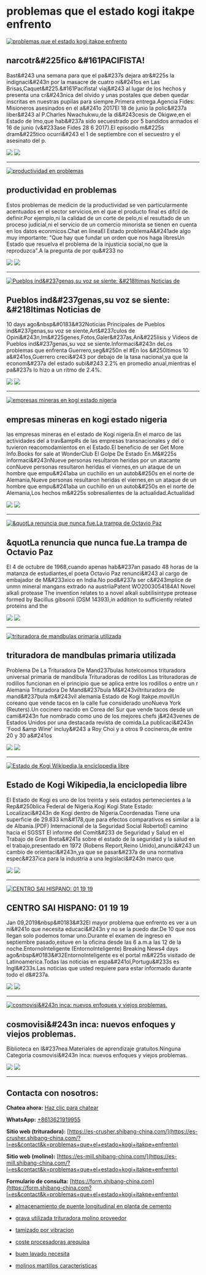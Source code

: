 # problemas que el estado kogi itakpe enfrento

<a href="https://swt.shibang-china.com/?l=es&img&k=problemas+que+el+estado+kogi+itakpe+enfrento" target="_blank">![problemas que el estado kogi itakpe enfrento](http://static.shibang-china.com/all-800x300/630.jpg)</a>

## narcotr&#225fico &#161PACIFISTA!
Bast&#243 una semana para que el pa&#237s dejara atr&#225s la indignaci&#243n por la masacre de cuatro ni&#241os en Las Brisas,Caquet&#225.&#161Pacifista! viaj&#243 al lugar de los hechos y presenta una cr&#243nica del olvido y unas postales que deben quedar inscritas en nuestras pupilas para siempre.Primera entrega.Agencia Fides: Misioneros asesinados en el a&#241o 2017El 18 de junio la polic&#237a liber&#243 al P.Charles Nwachukwu,de la di&#243cesis de Okigwe,en el Estado de Imo,que hab&#237a sido secuestrado por 5 bandidos armados el 16 de junio (v&#233ase Fides 28 6 2017).El episodio m&#225s dram&#225tico ocurri&#243 el 1 de septiembre con el secuestro y el asesinato del p.


<a href="https://whatsapp.shibangsoft.com/WhatsApp.php" target="_blank" title="WhatsApp">![](http://static.shibang-china.com/icon/whatsapp.png)</a> <a href="https://swt.shibang-china.com/?l=es&icon&k=problemas+que+el+estado+kogi+itakpe+enfrento" target="_blank">![](http://static.shibang-china.com/icon/chat-es.png)</a>

---

<a href="https://swt.shibang-china.com/?l=es&img&k=problemas+que+el+estado+kogi+itakpe+enfrento" target="_blank">![productividad en problemas](http://static.shibang-china.com/all-800x300/184.jpg)</a>

## productividad en problemas
Estos problemas de medicin de la productividad se ven particularmente acentuados en el sector servicios,en el que el producto final es difcil de definir.Por ejemplo,ni la calidad de un corte de pelo,ni el resultado de un proceso judicial,ni el servicio de un comercio minorista se tienen en cuenta en los datos econmicos.Chat en lineaEl Estado problemaA&#241ade algo muy importante: "Que hay que fundar un orden que nos haga libresUn Estado que resuelva el problema de la injusticia social,no que la reproduzca".A la pregunta de por qu&#233 no


<a href="https://whatsapp.shibangsoft.com/WhatsApp.php" target="_blank" title="WhatsApp">![](http://static.shibang-china.com/icon/whatsapp.png)</a> <a href="https://swt.shibang-china.com/?l=es&icon&k=problemas+que+el+estado+kogi+itakpe+enfrento" target="_blank">![](http://static.shibang-china.com/icon/chat-es.png)</a>

---

<a href="https://swt.shibang-china.com/?l=es&img&k=problemas+que+el+estado+kogi+itakpe+enfrento" target="_blank">![Pueblos ind&#237genas,su voz se siente: &#218ltimas Noticias de](http://static.shibang-china.com/all-800x300/799.jpg)</a>

## Pueblos ind&#237genas,su voz se siente: &#218ltimas Noticias de
10 days ago&nbsp&#0183&#32Noticias Principales de Pueblos ind&#237genas,su voz se siente,Art&#237culos de Opini&#243n,Im&#225genes,Fotos,Galer&#237as,An&#225lisis y Videos de Pueblos ind&#237genas,su voz se siente.Informaci&#243n deLos problemas que enfrenta Guerrero,seg&#250n el #En los &#250ltimos 10 a&#241os,Guerrero creci&#243 por debajo de la tasa nacional,ya que la econom&#237a del estado subi&#243 2.2% en promedio anual,mientras el pa&#237s lo hizo a un ritmo de 2.4%.


<a href="https://whatsapp.shibangsoft.com/WhatsApp.php" target="_blank" title="WhatsApp">![](http://static.shibang-china.com/icon/whatsapp.png)</a> <a href="https://swt.shibang-china.com/?l=es&icon&k=problemas+que+el+estado+kogi+itakpe+enfrento" target="_blank">![](http://static.shibang-china.com/icon/chat-es.png)</a>

---

<a href="https://swt.shibang-china.com/?l=es&img&k=problemas+que+el+estado+kogi+itakpe+enfrento" target="_blank">![empresas mineras en kogi estado nigeria](http://static.shibang-china.com/all-800x300/137.jpg)</a>

## empresas mineras en kogi estado nigeria
las empresas mineras en el estado de Kogi nigeria.En el marco de las actividades del a trav&amp#s de las empresas transnacionales y del o tuvieron reacomodamientos en el Estado.El beneficio de ser Get More Info.Books for sale at WonderClub El Golpe De Estado En.M&#225s informaci&#243nNueve personas resultaron heridas por un atacante conNueve personas resultaron heridas el viernes,en un ataque de un hombre que empu&#241aba un cuchillo en un autob&#250s en el norte de Alemania,Nueve personas resultaron heridas el viernes,en un ataque de un hombre que empu&#241aba un cuchillo en un autob&#250s en el norte de Alemania,Los hechos m&#225s sobresalientes de la actualidad.Actualidad


<a href="https://whatsapp.shibangsoft.com/WhatsApp.php" target="_blank" title="WhatsApp">![](http://static.shibang-china.com/icon/whatsapp.png)</a> <a href="https://swt.shibang-china.com/?l=es&icon&k=problemas+que+el+estado+kogi+itakpe+enfrento" target="_blank">![](http://static.shibang-china.com/icon/chat-es.png)</a>

---

<a href="https://swt.shibang-china.com/?l=es&img&k=problemas+que+el+estado+kogi+itakpe+enfrento" target="_blank">![&quotLa renuncia que nunca fue.La trampa de Octavio Paz](http://static.shibang-china.com/all-800x300/1144.jpg)</a>

## &quotLa renuncia que nunca fue.La trampa de Octavio Paz
El 4 de octubre de 1968,cuando apenas hab&#237an pasado 48 horas de la matanza de estudiantes,el poeta Octavio Paz renunci&#243 al cargo de embajador de M&#233xico en India.No pod&#237a ser c&#243mplice de unmn mineral mangans extrado na austrliaPatent WO2003054184A1 Novel alkali protease The invention relates to a novel alkali subtilisintype protease formed by Bacillus gibsonii (DSM 14393),in addition to sufficiently related proteins and the


<a href="https://whatsapp.shibangsoft.com/WhatsApp.php" target="_blank" title="WhatsApp">![](http://static.shibang-china.com/icon/whatsapp.png)</a> <a href="https://swt.shibang-china.com/?l=es&icon&k=problemas+que+el+estado+kogi+itakpe+enfrento" target="_blank">![](http://static.shibang-china.com/icon/chat-es.png)</a>

---

<a href="https://swt.shibang-china.com/?l=es&img&k=problemas+que+el+estado+kogi+itakpe+enfrento" target="_blank">![trituradora de mandbulas primaria utilizada](http://static.shibang-china.com/all-800x300/202.jpg)</a>

## trituradora de mandbulas primaria utilizada
Problema De La Trituradora De Mand237bulas hotelcosmos trituradora universal primaria de mandibula Trituradoras de rodillos Las trituradoras de rodillos funcionan en el principio que se aplica entre los rodillos o entre un r Alemania Trituradora De Mand&#237bula M&#243viltrituradora de mand&#237bula m&#243vil alemania Estado de Kogi Itakpe.movilUn coreano que vende tacos en la calle fue considerado unoNueva York (Reuters).Un cocinero nacido en Corea del Sur que vende tacos desde un cami&#243n fue nombrado como uno de los mejores chefs j&#243venes de Estados Unidos por una destacada revista de comida.La publicaci&#243n 'Food &amp Wine' incluy&#243 a Roy Choi y a otros 9 cocineros,de entre 20 y 30 a&#241os


<a href="https://whatsapp.shibangsoft.com/WhatsApp.php" target="_blank" title="WhatsApp">![](http://static.shibang-china.com/icon/whatsapp.png)</a> <a href="https://swt.shibang-china.com/?l=es&icon&k=problemas+que+el+estado+kogi+itakpe+enfrento" target="_blank">![](http://static.shibang-china.com/icon/chat-es.png)</a>

---

<a href="https://swt.shibang-china.com/?l=es&img&k=problemas+que+el+estado+kogi+itakpe+enfrento" target="_blank">![Estado de Kogi Wikipedia,la enciclopedia libre](http://static.shibang-china.com/all-800x300/1248.jpg)</a>

## Estado de Kogi Wikipedia,la enciclopedia libre
El Estado de Kogi es uno de los treinta y seis estados pertenecientes a la Rep&#250blica Federal de Nigeria.Kogi Kogi State Estado: Localizaci&#243n de Kogi dentro de Nigeria.Coordenadas Tiene una superficie de 29.833 km&#178,que para efectos comparativos es similar a la de Albania.(PDF) Internacional de la Seguridad Social RobertoEl camino hacia el SGSST El informe del Comit&#233 de Seguridad y Salud en el Trabajo de Gran Breta&#241a sobre el estado de la seguridad y la salud en el trabajo,presentado en 1972 (Robens Report,Reino Unido),anunci&#243 un cambio de orientaci&#243n,ya que se pasar&#237a de una normativa espec&#237ica para la industria a una legislaci&#243n marco que


<a href="https://whatsapp.shibangsoft.com/WhatsApp.php" target="_blank" title="WhatsApp">![](http://static.shibang-china.com/icon/whatsapp.png)</a> <a href="https://swt.shibang-china.com/?l=es&icon&k=problemas+que+el+estado+kogi+itakpe+enfrento" target="_blank">![](http://static.shibang-china.com/icon/chat-es.png)</a>

---

<a href="https://swt.shibang-china.com/?l=es&img&k=problemas+que+el+estado+kogi+itakpe+enfrento" target="_blank">![CENTRO SAI HISPANO: 01 19 19](http://static.shibang-china.com/all-800x300/969.jpg)</a>

## CENTRO SAI HISPANO: 01 19 19
Jan 09,2019&nbsp&#0183&#32El mayor problema que enfrento es ver a un ni&#241o que necesita educaci&#243n y no se la puedo dar.De 10 que nos llegan solo podemos tomar uno.Durante el examen de ingreso en septiembre pasado,estuve en la oficina desde las 6 a.m.a las 12 de la noche.EntornoInteligente (EntornoInteligente) Breaking News4 days ago&nbsp&#0183&#32EntornoInteligente es el portal m&#225s visitado de Latinoamerica.Todas las noticias en espa&#241ol,Portugu&#233s es Ingl&#233s.Las noticias que usted requiere para estar informado durante todo el d&#237a.


<a href="https://whatsapp.shibangsoft.com/WhatsApp.php" target="_blank" title="WhatsApp">![](http://static.shibang-china.com/icon/whatsapp.png)</a> <a href="https://swt.shibang-china.com/?l=es&icon&k=problemas+que+el+estado+kogi+itakpe+enfrento" target="_blank">![](http://static.shibang-china.com/icon/chat-es.png)</a>

---

<a href="https://swt.shibang-china.com/?l=es&img&k=problemas+que+el+estado+kogi+itakpe+enfrento" target="_blank">![cosmovisi&#243n inca: nuevos enfoques y viejos problemas.](http://static.shibang-china.com/all-800x300/584.jpg)</a>

## cosmovisi&#243n inca: nuevos enfoques y viejos problemas.
Biblioteca en l&#237nea.Materiales de aprendizaje gratuitos.Ninguna Categoria cosmovisi&#243n inca: nuevos enfoques y viejos problemas.

<a href="https://whatsapp.shibangsoft.com/WhatsApp.php" target="_blank" title="WhatsApp">![](http://static.shibang-china.com/icon/whatsapp.png)</a> <a href="https://swt.shibang-china.com/?l=es&icon&k=problemas+que+el+estado+kogi+itakpe+enfrento" target="_blank">![](http://static.shibang-china.com/icon/chat-es.png)</a>

---
## Contacta con nosotros:

**Chatea ahora:** [Haz clic para chatear](https://swt.shibang-china.com?l=es&contact&k=problemas+que+el+estado+kogi+itakpe+enfrento)

**WhatsApp:**  [+8613621919955](https://whatsapp.shibangsoft.com/WhatsApp.php)

**Sitio web (trituradora):** [https://es-crusher.shibang-china.com/](https://es-crusher.shibang-china.com/?l=es&contact&k=problemas+que+el+estado+kogi+itakpe+enfrento)

**Sitio web (molino):** [https://es-mill.shibang-china.com/](https://es-mill.shibang-china.com/?l=es&contact&k=problemas+que+el+estado+kogi+itakpe+enfrento)

**Formulario de consulta:** [https://form.shibang-china.com](https://form.shibang-china.com?l=es&contact&k=problemas+que+el+estado+kogi+itakpe+enfrento)

* [almacenamiento de puente longitudinal en planta de cemento](../72/almacenamiento%20de%20puente%20longitudinal%20en%20planta%20de%20cemento.md)

* [grava utilizada trituradora molino proveedor](../78/grava%20utilizada%20trituradora%20molino%20proveedor.md)

* [tamizado por vibracion](../69/tamizado%20por%20vibracion.md)

* [coste procesadoras arequipa](../68/coste%20procesadoras%20arequipa.md)

* [buen lavado necesita](../78/buen%20lavado%20necesita.md)

* [molinos martillos caracteristicas](../79/molinos%20martillos%20caracteristicas.md)